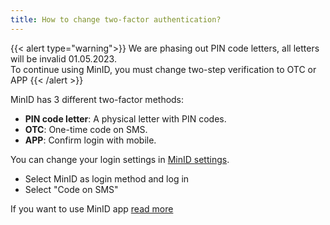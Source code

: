 ```yaml
---
title: How to change two-factor authentication?
---
```


{{< alert type="warning">}}
We are phasing out PIN code letters, all letters will be invalid 01.05.2023. <br> 
To continue using MinID, you must change two-step verification to OTC or APP
{{< /alert >}}

MinID has 3 different two-factor methods:
- **PIN code letter**: A physical letter with PIN codes.
- **OTC**: One-time code on SMS.
- **APP**: Confirm login with mobile.

You can change your login settings in [MinID settings](https://brukerprofil.difi.no/minprofil/minid/).
- Select MinID as login method and log in
- Select "Code on SMS"

If you want to use MinID app [read more](https://minid.no/en/get-started/minid-app/)